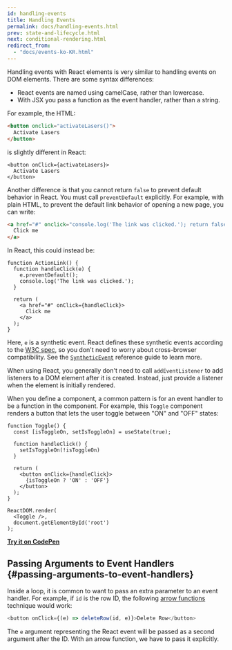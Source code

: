 ```yaml
---
id: handling-events
title: Handling Events
permalink: docs/handling-events.html
prev: state-and-lifecycle.html
next: conditional-rendering.html
redirect_from:
  - "docs/events-ko-KR.html"
---
```


Handling events with React elements is very similar to handling events on DOM elements. There are some syntax differences:

* React events are named using camelCase, rather than lowercase.
* With JSX you pass a function as the event handler, rather than a string.

For example, the HTML:

```html
<button onclick="activateLasers()">
  Activate Lasers
</button>
```

is slightly different in React:

```js{1}
<button onClick={activateLasers}>
  Activate Lasers
</button>
```

Another difference is that you cannot return `false` to prevent default behavior in React. You must call `preventDefault` explicitly. For example, with plain HTML, to prevent the default link behavior of opening a new page, you can write:

```html
<a href="#" onclick="console.log('The link was clicked.'); return false">
  Click me
</a>
```

In React, this could instead be:

```js{2-5,8}
function ActionLink() {
  function handleClick(e) {
    e.preventDefault();
    console.log('The link was clicked.');
  }

  return (
    <a href="#" onClick={handleClick}>
      Click me
    </a>
  );
}
```

Here, `e` is a synthetic event. React defines these synthetic events according to the [W3C spec](https://www.w3.org/TR/DOM-Level-3-Events/), so you don't need to worry about cross-browser compatibility. See the [`SyntheticEvent`](/docs/events.html) reference guide to learn more.

When using React, you generally don't need to call `addEventListener` to add listeners to a DOM element after it is created. Instead, just provide a listener when the element is initially rendered.

When you define a component, a common pattern is for an event handler to be a function in the component. For example, this `Toggle` component renders a button that lets the user toggle between "ON" and "OFF" states:

```js{4-6,9}
function Toggle() {
  const [isToggleOn, setIsToggleOn] = useState(true);

  function handleClick() {
    setIsToggleOn(!isToggleOn)
  }

  return (
    <button onClick={handleClick}>
      {isToggleOn ? 'ON' : 'OFF'}
    </button>
  );
}

ReactDOM.render(
  <Toggle />,
  document.getElementById('root')
);
```

[**Try it on CodePen**](https://codepen.io/kickstartcoding/pen/RwWMdjx?editors=0010)

## Passing Arguments to Event Handlers {#passing-arguments-to-event-handlers}

Inside a loop, it is common to want to pass an extra parameter to an event handler. For example, if `id` is the row ID, the following [arrow functions](https://developer.mozilla.org/en-US/docs/Web/JavaScript/Reference/Functions/Arrow_functions) technique would work:

```js
<button onClick={(e) => deleteRow(id, e)}>Delete Row</button>
```

The `e` argument representing the React event will be passed as a second argument after the ID. With an arrow function, we have to pass it explicitly.
